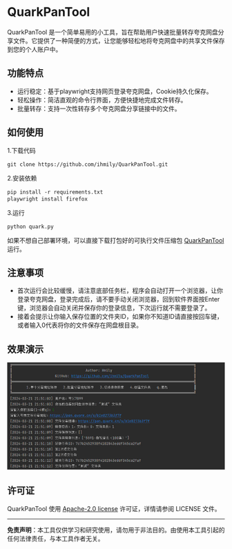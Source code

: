 # QuarkPanTool

QuarkPanTool 是一个简单易用的小工具，旨在帮助用户快速批量转存夸克网盘分享文件。它提供了一种简便的方式，让您能够轻松地将夸克网盘中的共享文件保存到您的个人账户中。

## 功能特点

- 运行稳定：基于playwright支持网页登录夸克网盘，Cookie持久化保存。
- 轻松操作：简洁直观的命令行界面，方便快捷地完成文件转存。
- 批量转存：支持一次性转存多个夸克网盘分享链接中的文件。

## 如何使用

1.下载代码

```
git clone https://github.com/ihmily/QuarkPanTool.git
```

2.安装依赖

```
pip install -r requirements.txt
playwright install firefox
```

3.运行

```
python quark.py
```

如果不想自己部署环境，可以直接下载打包好的可执行文件压缩包 [QuarkPanTool](https://github.com/ihmily/QuarkPanTool/releases) 运行。

## 注意事项

- 首次运行会比较缓慢，请注意底部任务栏，程序会自动打开一个浏览器，让你登录夸克网盘，登录完成后，请不要手动关闭浏览器，回到软件界面按Enter键，浏览器会自动关闭并保存你的登录信息，下次运行就不需要登录了。
- 接着会提示让你输入保存位置的文件夹ID，如果你不知道ID请直接按回车键，或者输入0代表将你的文件保存在网盘根目录。

## 效果演示

![ScreenShot1](./images/Snipaste_2024-03-21_21-51-22.jpg)

## 许可证

QuarkPanTool 使用 [Apache-2.0 license](https://github.com/ihmily/QuarkPanTool#Apache-2.0-1-ov-file) 许可证，详情请参阅 LICENSE 文件。

------

**免责声明**：本工具仅供学习和研究使用，请勿用于非法目的。由使用本工具引起的任何法律责任，与本工具作者无关。
